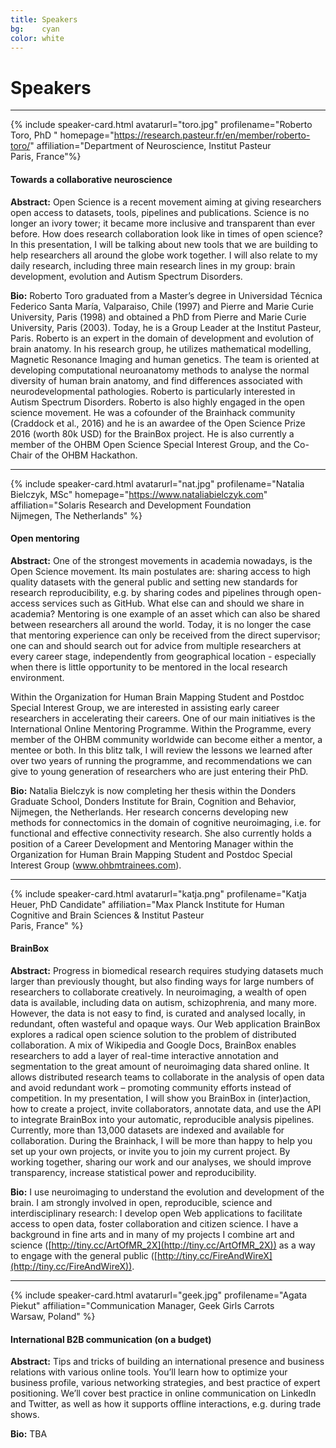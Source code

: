 ```yaml
---
title: Speakers
bg:    cyan
color: white
---
```

# Speakers
<!--
## We're almost there... ❤️

## Will let you know soon 😉
-->
---

<a name="toro"></a>

{% include speaker-card.html avatarurl="toro.jpg" profilename="Roberto Toro, PhD "  homepage="https://research.pasteur.fr/en/member/roberto-toro/" affiliation="Department of Neuroscience, Institut Pasteur <br> Paris, France"%}

#### Towards a collaborative neuroscience

**Abstract:**
Open Science is a recent movement aiming at giving researchers open access to datasets, tools, pipelines and publications. Science is no longer an ivory tower; it became more inclusive and transparent than ever before. How does research collaboration look like in times of open science? In this presentation, I will be talking about new tools that we are building to help researchers all around the globe work together. I will also relate to my daily research, including three main research lines in my group: brain development, evolution and Autism Spectrum Disorders.

**Bio:**
Roberto Toro graduated from a Master’s degree in Universidad Técnica Federico Santa María, Valparaiso, Chile (1997) and Pierre and Marie Curie University, Paris (1998) and obtained a PhD from Pierre and Marie Curie University, Paris (2003). Today, he is a Group Leader at the Institut Pasteur, Paris. Roberto is an expert in the domain of development and evolution of brain anatomy. In his research group, he utilizes mathematical modelling, Magnetic Resonance Imaging and human genetics. The team is oriented at developing computational neuroanatomy methods to analyse the normal diversity of human brain anatomy, and find differences associated with neurodevelopmental pathologies. Roberto is particularly interested in Autism Spectrum Disorders. Roberto is also highly engaged in the open science movement. He was a cofounder of the Brainhack community (Craddock et al., 2016) and he is an awardee of the Open Science Prize 2016 (worth 80k USD) for the BrainBox project. He is also currently a member of the OHBM Open Science Special Interest Group, and the Co-Chair of the OHBM Hackathon.

---

<a name="nat"></a>

{% include speaker-card.html avatarurl="nat.jpg" profilename="Natalia Bielczyk, MSc"   homepage="https://www.nataliabielczyk.com" affiliation="Solaris Research and Development Foundation <br> Nijmegen, The Netherlands" %}

#### Open mentoring

**Abstract:**
One of the strongest movements in academia nowadays, is the Open Science movement. Its main postulates are: sharing access to high quality datasets with the general public and setting new standards for research reproducibility, e.g. by sharing codes and pipelines through open-access services such as GitHub. What else can and should we share in academia? Mentoring is one example of an asset which can also be shared between researchers all around the world. Today, it is no longer the case that mentoring experience can only be received from the direct supervisor; one can and should search out for advice from multiple researchers at every career stage, independently from geographical location - especially when there is little opportunity to be mentored in the local research environment.

Within the Organization for Human Brain Mapping Student and Postdoc Special Interest Group, we are interested in assisting early career researchers in accelerating their careers. One of our main initiatives is the International Online Mentoring Programme. Within the Programme, every member of the OHBM community worldwide can become either a mentor, a mentee or both. In this blitz talk, I will review the lessons we learned after over two years of running the programme, and recommendations we can give to young generation of researchers who are just entering their PhD.


**Bio:**
Natalia Bielczyk is now completing her thesis within the Donders Graduate School, Donders Institute for Brain, Cognition and Behavior, Nijmegen, the Netherlands. Her research concerns developing new methods for connectomics in the domain of cognitive neuroimaging, i.e. for functional and effective connectivity research. She also currently holds a position of a Career Development and Mentoring Manager within the Organization for Human Brain Mapping Student and Postdoc Special Interest Group (www.ohbmtrainees.com).

___

<a name="katja"></a>

{% include speaker-card.html avatarurl="katja.png" profilename="Katja Heuer, PhD Candidate"  affiliation="Max Planck Institute for Human Cognitive and Brain Sciences & Institut Pasteur <br> Paris, France" %}

#### BrainBox

**Abstract:**
Progress in biomedical research requires studying datasets much larger than previously thought, but also finding ways for large numbers of researchers to collaborate creatively. In neuroimaging, a wealth of open data is available, including data on autism, schizophrenia, and many more. However, the data is not easy to find, is curated and analysed locally, in redundant, often wasteful and opaque ways.
Our Web application BrainBox explores a radical open science solution to the problem of distributed collaboration. A mix of Wikipedia and Google Docs, BrainBox enables researchers to add a layer of real-time interactive annotation and segmentation to the great amount of neuroimaging data shared online. It allows distributed research teams to collaborate in the analysis of open data and avoid redundant work – promoting community efforts instead of competition.
In my presentation, I will show you BrainBox in (inter)action, how to create a project, invite collaborators, annotate data, and use the API to integrate BrainBox into your automatic, reproducible analysis pipelines.
Currently, more than 13,000 datasets are indexed and available for collaboration. During the Brainhack, I will be more than happy to help you set up your own projects, or invite you to join my current project. By working together, sharing our work and our analyses, we should improve transparency, increase statistical power and reproducibility.


**Bio:**
I use neuroimaging to understand the evolution and development of the brain. I am strongly involved in open, reproducible, science and interdisciplinary research: I develop open Web applications to facilitate access to open data, foster collaboration and citizen science. I have a background in fine arts and in many of my projects I combine art and science ([http://tiny.cc/ArtOfMR_2X](http://tiny.cc/ArtOfMR_2X)) as a way to engage with the general public ([http://tiny.cc/FireAndWireX](http://tiny.cc/FireAndWireX)).

___

<a name="geek"></a>

{% include speaker-card.html avatarurl="geek.jpg" profilename="Agata Piekut"   affiliation="Communication Manager, Geek Girls Carrots <br> Warsaw, Poland" %}

#### International B2B communication (on a budget)

**Abstract:**
Tips and tricks of building an international presence and business relations with various online tools. You’ll learn how to optimize your business profile, various networking strategies, and best practice of expert positioning. We’ll cover best practice in online communication on LinkedIn and Twitter, as well as how it supports offline interactions, e.g. during trade shows.

**Bio:**
TBA

<!--
<a name="geek"></a>
{% include speaker-card.html avatarurl="geek.png" profilename=" "  affiliation="Geek Girls Carotts, Warsaw"%}

#### TBA
**Abstract:** TBA
**Bio:** TBA
-->
